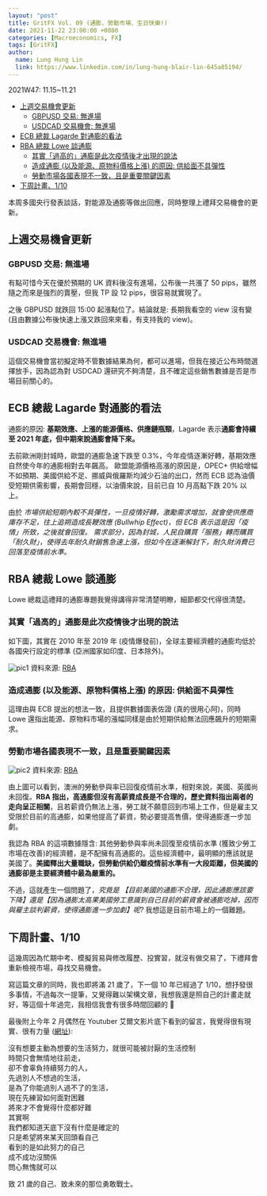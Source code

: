 ```yaml
---
layout: "post"
title: GritFX Vol. 09 (通膨、勞動市場、生日快樂!)
date: 2021-11-22 23:00:00 +0800
categories: [Macroeconomics, FX]
tags: [GritFX]
author:
  name: Lung Hung Lin
  link: https://www.linkedin.com/in/lung-hung-blair-lin-645a85194/ 
---
```

2021W47: 11.15~11.21
- [上週交易機會更新](#上週交易機會更新)
  - [GBPUSD 交易: 無進場](#gbpusd-交易-無進場)
  - [USDCAD 交易機會: 無進場](#usdcad-交易機會-無進場)
- [ECB 總裁 Lagarde 對通膨的看法](#ecb-總裁-lagarde-對通膨的看法)
- [RBA 總裁 Lowe 談通膨](#rba-總裁-lowe-談通膨)
  - [其實「過高的」通膨是此次疫情後才出現的說法](#其實過高的通膨是此次疫情後才出現的說法)
  - [造成通膨 (以及能源、原物料價格上漲) 的原因: 供給面不具彈性](#造成通膨-以及能源原物料價格上漲-的原因-供給面不具彈性)
  - [勞動市場各國表現不一致，且是重要關鍵因素](#勞動市場各國表現不一致且是重要關鍵因素)
- [下周計畫、1/10](#下周計畫110)
  
本周多國央行發表談話，對能源及通膨等做出回應，同時整理上禮拜交易機會的更新。
## 上週交易機會更新
### GBPUSD 交易: 無進場
有點可惜今天在優於預期的 UK 資料後沒有進場，公布後一共漲了 50 pips，雖然隨之而來是強烈的賣壓，但我 TP 設 12 pips，很容易就實現了。

之後 GBPUSD 就跌回 15:00 起漲點位了。結論就是: 長期我看空的 view 沒有變 (且由數據公布後快速上漲又跌回來來看，有支持我的 view)。

### USDCAD 交易機會: 無進場
這個交易機會當初擬定時不管數據結果為何，都可以進場，但我在接近公布時間選擇放手，因為認為對 USDCAD 還研究不夠清楚，且不確定這些銷售數據是否是市場目前關心的。

## ECB 總裁 Lagarde 對通膨的看法
通膨的原因: **基期效應、上漲的能源價格、供應鏈瓶頸**，Lagarde 表示**通膨會持續至 2021 年底，但中期來說通膨會降下來。**

去前歐洲剛封城時，歐盟的通膨急速下跌至 0.3%，今年疫情逐漸好轉，基期效應自然使今年的通膨相對去年飆高。
歐盟能源價格高漲的原因是，OPEC+ 供給增幅不如預期、美國供給不足、挪威與俄羅斯均減少石油的出口，然而 ECB 認為油價受短期供需影響，長期會回穩，以油價來說，目前已自 10 月高點下跌 20% 以上。

由於 _市場供給短期內較不具彈性，一旦疫情好轉，激勵需求增加，就會使供應商庫存不足，往上追朔造成長鞭效應 (Bullwhip Effect)，但 ECB 表示這是因「疫情」所致，之後就會回復。
需求部分，因為封城，人民自購買「服務」轉而購買「耐久財」，使得去年耐久財銷售急速上漲，但如今在逐漸解封下，耐久財消費已回落至疫情前水準。_

## RBA 總裁 Lowe 談通膨
Lowe 總裁這禮拜的通膨專題我覺得講得非常清楚明瞭，細節都交代得很清楚。
### 其實「過高的」通膨是此次疫情後才出現的說法
如下圖，其實在 2010 年至 2019 年 (疫情爆發前)，全球主要經濟體的通膨均低於各國央行設定的標準 (亞洲國家如印度、日本除外)。

![pic1](https://lh3.googleusercontent.com/pw/AM-JKLUJ54wfs-VIbh1C8VV25cYRFKrj18iaRT48SEySz2HXUQN4biMJmvU0Rf05enXpYpfQRSPiKFLVKJRvLNqT8IDiQvOrSZcm7bNs7QPEOYgxDapv03NlT_RLXquLju_vBN3FM_BYZrc1Pqdpb0xf4B9P=w704-h737-no?authuser=0)
資料來源: [RBA](https://www.rba.gov.au/speeches/)

### 造成通膨 (以及能源、原物料價格上漲) 的原因: 供給面不具彈性
這理由與 ECB 提出的想法一致，且提供數據圖表佐證 (真的很用心阿)，同時 Lowe 還指出能源、原物料市場的漲幅同樣是由於短期供給無法回應飆升的短期需求。

### 勞動市場各國表現不一致，且是重要關鍵因素
![pic2](https://lh3.googleusercontent.com/pw/AM-JKLUBQ5JQ-7n9DkBZaaBUgW0H_XSHIsoJxFv0SH5E-KSdJdcWyXmOiBV1Bq08meyxa8AEL6UuF4uAP81oZwE6rLHKX7CQ52WeN6ff8jGyV0_SaljmcAfqA5UJLbKM9BhGDOj-3Ne-CLNXfO7-EgXMz2Kb=w886-h707-no?authuser=0)
資料來源: [RBA](https://www.rba.gov.au/speeches/)

由上圖可以看到，澳洲的勞動參與率已回復疫情前水準，相對來說，美國、英國尚未回復。**RBA 指出，高通膨但沒有高薪資成長是不合理的，歷史資料指出兩者的走向呈正相關**，且若薪資仍無法上漲，勞工就不願意回到市場上工作，但是雇主又受限於目前的高通膨，如果他提高了薪資，勢必要提高售價，使得通膨進一步加劇。

我認為 RBA 的這項數據隱含: 其他勞動參與率尚未回復至疫情前水準 (獲致少勞工市場在改善)的經濟體，是不配擁有高通膨的。這些經濟體中，最明顯的應該就是美國了。**美國釋出大量職缺，但勞動供給仍離疫情前水準有一大段距離，但美國的通膨卻是主要經濟體中最為嚴重的。**
 
不過，這就產生一個問題了，_究竟是 【目前美國的通膨不合理，因此通膨應該要下降】還是【因為通膨太高果美國勞工意識到自己目前的薪資會被通膨吃掉，因而與雇主談判薪資，使得通膨進一步加劇】呢?_ 我想這是目前市場上的一個難題。

## 下周計畫、1/10
這幾周因為忙期中考、模擬貿易與修改履歷、投實習，就沒有做交易了，下禮拜會重新檢視市場，尋找交易機會。

寫這篇文章的同時，我也即將滿 21 歲了，下一個 10 年已經過了 1/10，想抒發很多事情，不過每次一提筆，又覺得難以架構文章，我想我還是照自己的計畫走就好，等這個十年過完，我相信我會有很多時間回顧的 🙂

最後附上今年 2 月偶然在 Youtuber 艾爾文影片底下看到的留言，我覺得很有現實、很有力量 ([網址](https://www.youtube.com/watch?v=MD-TRkvfCJI)):

>
沒有想要主動為想要的生活努力，就很可能被討厭的生活控制  
時間只會無情地往前走，  
卻不會辜負持續努力的人，  
先過別人不想過的生活，  
是為了你能過別人過不了的生活，  
現在先練習如何面對困難  
將來才不會覺得什麼都好難  
其實啊  
我們都知道天底下沒有什麼是確定的  
只是希望將來某天回頭看自己  
看到的是如此努力的自己  
成不成功沒關係  
問心無愧就可以  

致 21 歲的自己、致未來的那位勇敢戰士。  



